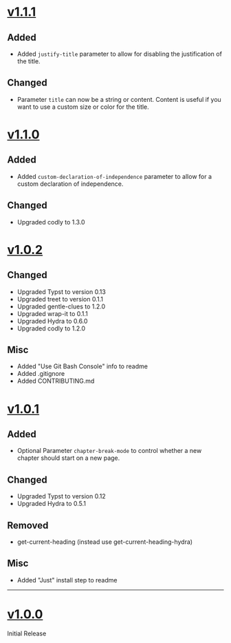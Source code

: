 # [v1.1.1](https://github.com/MrToWy/hsh-thesis/releases/tag/v1.1.1)
## Added
- Added `justify-title` parameter to allow for disabling the justification of the title.

## Changed
- Parameter `title` can now be a string or content. Content is useful if you want to use a custom size or color for the title.

# [v1.1.0](https://github.com/MrToWy/hsh-thesis/releases/tag/v1.1.0)
## Added
- Added `custom-declaration-of-independence` parameter to allow for a custom declaration of independence.

## Changed
- Upgraded codly to 1.3.0

# [v1.0.2](https://github.com/MrToWy/hsh-thesis/releases/tag/v1.0.2)
## Changed
- Upgraded Typst to version 0.13
- Upgraded treet to version 0.1.1
- Upgraded gentle-clues to 1.2.0
- Upgraded wrap-it to 0.1.1
- Upgraded Hydra to 0.6.0
- Upgraded codly to 1.2.0

## Misc
- Added "Use Git Bash Console" info to readme
- Added .gitignore
- Added CONTRIBUTING.md


# [v1.0.1](https://github.com/MrToWy/hsh-thesis/releases/tag/v1.0.1)
## Added
- Optional Parameter `chapter-break-mode` to control whether a new chapter should start on a new page.


## Changed
- Upgraded Typst to version 0.12
- Upgraded Hydra to 0.5.1

## Removed
- get-current-heading (instead use get-current-heading-hydra)

## Misc
- Added "Just" install step to readme


---

# [v1.0.0](https://github.com/MrToWy/hsh-thesis/releases/tag/v1.0.0)
Initial Release
